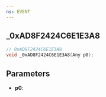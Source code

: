 ```yaml
---
ns: EVENT
---
```

## _0xAD8F2424C6E1E3A8

```c
// 0xAD8F2424C6E1E3A8
void _0xAD8F2424C6E1E3A8(Any p0);
```

## Parameters
* **p0**:
